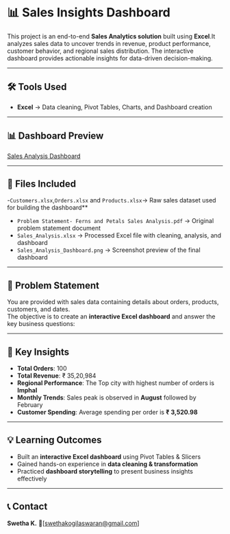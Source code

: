# 📊 Sales Insights Dashboard  

This project is an end-to-end **Sales Analytics solution** built using **Excel**.It analyzes sales data to uncover trends in revenue, product performance, customer behavior, and regional sales distribution. The interactive dashboard provides actionable insights for data-driven decision-making.  

---

## 🛠️ Tools Used  
- **Excel** → Data cleaning, Pivot Tables, Charts, and Dashboard creation  

---

## 📊 Dashboard Preview  

[Sales Analysis Dashboard](3.Sales_Analysis_Dashboard.png)  


---

## 📁 Files Included  
-`Customers.xlsx`,`Orders.xlsx` and `Products.xlsx`→ Raw sales dataset used for building the dashboard** 
- `Problem Statement- Ferns and Petals Sales Analysis.pdf` → Original problem statement document
- `Sales_Analysis.xlsx` → Processed Excel file with cleaning, analysis, and dashboard 
- `Sales_Analysis_Dashboard.png` → Screenshot preview of the final dashboard
    
---

## 📌 Problem Statement  

You are provided with sales data containing details about orders, products, customers, and dates.  
The objective is to create an **interactive Excel dashboard** and answer the key business questions:  

---

## 📌 Key Insights  

- **Total Orders**: 100 
- **Total Revenue**: ₹ 35,20,984 
- **Regional Performance**: The Top city with highest number of orders is **Imphal**
- **Monthly Trends**: Sales peak is observed in **August** followed by February  
- **Customer Spending**: Average spending per order is **₹ 3,520.98** 

---

## 💡 Learning Outcomes  

- Built an **interactive Excel dashboard** using Pivot Tables & Slicers  
- Gained hands-on experience in **data cleaning & transformation**  
- Practiced **dashboard storytelling** to present business insights effectively  

---


## 📞 Contact  
**Swetha K.**
📧[swethakogilaswaran@gmail.com]
